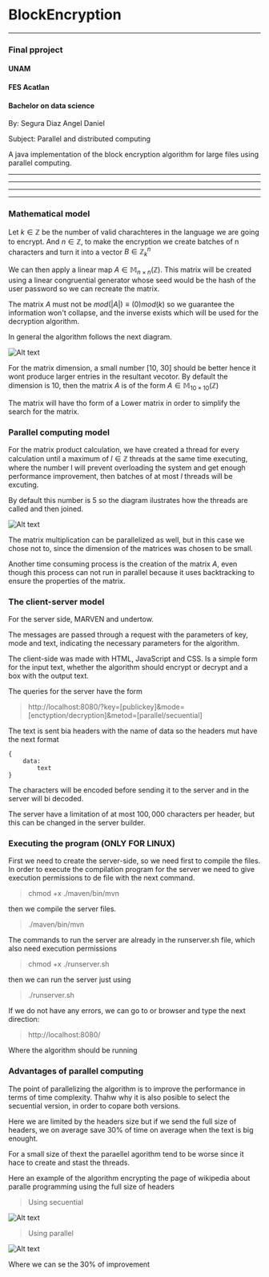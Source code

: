 # BlockEncryption
-----------

### Final pproject

#### UNAM

####  FES Acatlan

#### Bachelor on data science 


By: Segura Diaz Angel Daniel 

Subject: Parallel and distributed computing



A java implementation of the block encryption algorithm for large files using parallel computing.


---------
---------
---------
---------


### Mathematical model 

Let $k \in  \mathbb{Z}$ be the number of valid charachteres in the language we are going to encrypt. And $n \in  \mathbb{Z}$, to make the encryption we create batches of n characters and turn it into a vector $B \in \mathbb{Z}_{k}^n$

We can then apply a linear map $A \in \mathbb{M}_{n \times n} (\mathbb{Z})$.
This matrix will be created using a linear congruential generator whose seed would be the hash of the user password so we can recreate the matrix.


The matrix $A$ must not be $mod(|A|) \equiv  (0)mod (k)$ so we guarantee the information won't collapse, and the inverse exists which will be used for the decryption algorithm.

In general the algorithm follows the next diagram.


![Alt text](./img/diagram.png "Diagram")


For the matrix dimension, a small number [10, 30] should be better hence it wont produce larger entries in the resultant vecotor. By default the dimension is 10, then the matrix $A$ is of the form $A \in \mathbb{M}_{10 \times 10}(\mathbb{Z})$

The matrix will have tho form of a Lower matrix in order to simplify the search for the matrix. 

### Parallel computing model 

For the matrix product calculation, we have created a thread for every calculation until a maximum of $l \in \mathbb{Z}$ threads at the same time executing, where the number l will prevent overloading the system and get enough performance improvement, then batches of at most $l$ threads will be excuting. 

By default this number is 5 so the diagram ilustrates how the threads are called and then joined. 

![Alt text](./img/paralleldiagram.png "Diagram  2")


The matrix multiplication can be parallelized as well, but in this case we chose not to, since the dimension of the matrices was chosen to be small. 

Another time consuming process is the creation of the matrix $A$, even though this process can not run in parallel because it uses backtracking to ensure the properties of the matrix. 


### The client-server model


For the server side, MARVEN and undertow. 

The messages are passed through a request with the parameters of key, mode and text, indicating the necessary parameters for the algorithm. 

The client-side was made with HTML, JavaScript and CSS. Is a simple form for the input text, whether the algorithm should encrypt or decrypt and a box with the output text. 

The queries for the server have the form 

> http://localhost:8080/?key=[publickey]&mode=[enctyption/decryption]&metod=[parallel/secuential]

The text is sent bia headers with the name of data so the headers mut have the next format 

```
{
    data:
        text
}
```

The characters will be encoded before sending it to the server and in the server will bi decoded. 

The server have a limitation of at most $100,000$ characters per header, but this can be changed in the server builder.

### Executing the program (ONLY FOR LINUX)

First we need to create the server-side, so we need first to compile the files.
In order to execute the compilation program for the server we need to give 
execution permissions to de file with the next command.

> chmod +x ./maven/bin/mvn

then we compile the server files.

> ./maven/bin/mvn

The commands to run the server are already in the runserver.sh file, which also need execution permissions

> chmod +x ./runserver.sh

then we can run the server just using

> ./runserver.sh

If we do not have any errors, we can go to or browser and type the next direction: 

> http://localhost:8080/

Where the algorithm should be running


### Advantages of parallel computing 

The point of parallelizing the algorithm is to improve the performance in terms of time complexity. Thahw why it is also posible to select the secuential version, in order to copare both versions. 

Here we are limited by the headers size but if we send the full size of headers, we on average save $30$% of time on average when the text is big enought. 

For a  small size  of thext the paraellel agorithm tend to be worse since it hace to create and stast the threads. 

Here an example of the algorithm encrypting the page of wikipedia about paralle programming using the full size of headers 

> Using secuential 

![Alt text](./img/secuen.png "Diagram secuential")

> Using parallel

![Alt text](./img/parallel.png "Diagram parallel")

Where we can se the $30$% of improvement
